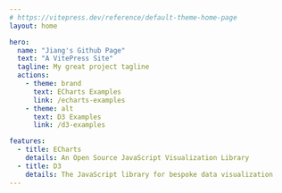 ```yaml
---
# https://vitepress.dev/reference/default-theme-home-page
layout: home

hero:
  name: "Jiang's Github Page"
  text: "A VitePress Site"
  tagline: My great project tagline
  actions:
    - theme: brand
      text: ECharts Examples
      link: /echarts-examples
    - theme: alt
      text: D3 Examples
      link: /d3-examples

features:
  - title: ECharts
    details: An Open Source JavaScript Visualization Library
  - title: D3
    details: The JavaScript library for bespoke data visualization
---
```


